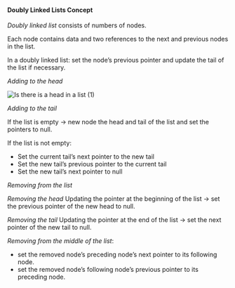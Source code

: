 #### Doubly Linked Lists Concept

_Doubly linked list_ consists of numbers of nodes.

Each node contains data and two references to the next and previous nodes in the list.

In a doubly linked list: set the node’s previous pointer and update the tail of the list if necessary.

_Adding to the head_

![Is there is a head in a list (1)](https://github.com/user-attachments/assets/b35e159d-0711-4608-ae80-ad2918e26a5b)


_Adding to the tail_

If the list is empty -> new node the head and tail of the list and set the pointers to null. 

If the list is not empty:
* Set the current tail’s next pointer to the new tail
* Set the new tail’s previous pointer to the current tail
* Set the new tail’s next pointer to null


_Removing from the list_

_Removing the head_
Updating the pointer at the beginning of the list -> set the previous pointer of the new head to null.

_Removing the tail_
Updating the pointer at the end of the list -> set the next pointer of the new tail to null.

_Removing from the middle of the list_:
* set the removed node’s preceding node’s next pointer to its following node.
* set the removed node’s following node’s previous pointer to its preceding node.
